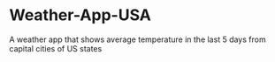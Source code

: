 # Weather-App-USA
A weather app that shows average temperature in the last 5 days from capital cities of US states
